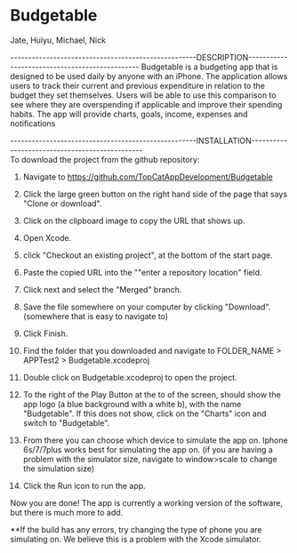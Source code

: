 # Budgetable
Jate, Huiyu, Michael, Nick

----------------------------------------------------DESCRIPTION-----------------------------------------------
Budgetable is a budgeting app that is designed to be used daily by anyone with an iPhone. The application allows users to track their current and previous expenditure in relation to the budget they set themselves. Users will be able to use this comparison to see where they are overspending if applicable and improve their spending habits. The app will provide charts, goals, income, expenses and notifications



----------------------------------------------------INSTALLATION-----------------------------------------------     
To download the project from the github repository:

1. Navigate to https://github.com/TopCatAppDevelopment/Budgetable

2. Click the large green button on the right hand side of the page that says "Clone or download".

3. Click on the clipboard image to copy the URL that shows up.

4. Open Xcode.

5. click "Checkout an existing project", at the bottom of the start page.

6. Paste the copied URL into the ""enter a repository location" field.

7. Click next and select the "Merged" branch.

8. Save the file somewhere on your computer by clicking "Download". (somewhere that is easy to navigate to)

9. Click Finish.

10. Find the folder that you downloaded and navigate to FOLDER_NAME > APPTest2 > Budgetable.xcodeproj

11. Double click on Budgetable.xcodeproj to open the project.

12. To the right of the Play Button at the to of the screen, should show the app logo (a blue background with a white b), with the name "Budgetable". If this does not show, click on the "Charts" icon and switch to "Budgetable". 

13. From there you can choose which device to simulate the app on. Iphone 6s/7/7plus works best for simulating the app on. (if you are having a problem with the simulator size, navigate to window>scale to change the simulation size)

14. Click the Run icon to run the app.

Now you are done! 
The app is currently a working version of the software, but there is much more to add.

**If the build has any errors, try changing the type of phone you are simulating on. We believe this is a problem with the Xcode simulator. 
